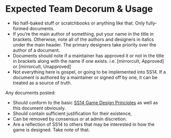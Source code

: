 Expected Team Decorum & Usage
=============================

- No half-baked stuff or scratchbooks or anything like that. Only fully-formed documents.
- If you’re the main author of something, put your name in the title in brackets. Otherwise, note all of the authors and designers in italics under the main header. The primary designers take priority over the author of a document.
- Documents should note if a maintainer has approved it or not in the title in brackets along with the name if one exists. i.e. [mirrorcult, Approved] or [mirrorcult, Unapproved]
- Not everything here is gospel, or going to be implemented into SS14. If a document is authored by a maintainer or signed off by one, it can be treated as a source of truth.

Any documents posted:

- Should conform to the basic [SS14 Game Design Principles](design-principles.md) as well as this document obviously.
- Should contain sufficient justification for their existence,
- Can be removed by consensus or at admin discretion.
- Are a reflection of SS14 to others that may be interested in how the game is designed. Take note of that.
